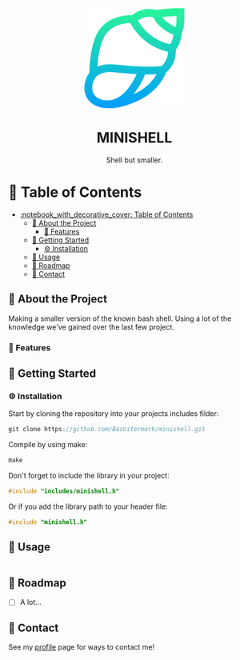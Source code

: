 <div align="center">

  <img src="assets/shell.png" alt="logo" width="200" height="auto" />
  <h1>MINISHELL</h1>
  
  <p>
    Shell but smaller.
  </p>
</div>
  
  # :notebook_with_decorative_cover: Table of Contents

- [:notebook\_with\_decorative\_cover: Table of Contents](#notebook_with_decorative_cover-table-of-contents)
	- [:star2: About the Project](#star2-about-the-project)
		- [:dart: Features](#dart-features)
	- [:toolbox: Getting Started](#toolbox-getting-started)
		- [:gear: Installation](#gear-installation)
	- [:eyes: Usage](#eyes-usage)
	- [:compass: Roadmap](#compass-roadmap)
	- [:handshake: Contact](#handshake-contact)



## :star2: About the Project

Making a smaller version of the known bash shell. Using a lot of the knowledge we've gained over the last few project.




### :dart: Features






## 	:toolbox: Getting Started

### :gear: Installation

Start by cloning the repository into your projects includes filder:
```c
git clone https://github.com/BasUitermark/minishell.git
```

Compile by using make:
```c
make
```

Don't forget to include the library in your project:
```c
#include "includes/minishell.h"
```

Or if you add the library path to your header file:
```c
#include "minishell.h"
```



## :eyes: Usage

```c
```



## :compass: Roadmap
* [ ] A lot...


## :handshake: Contact

See my [profile](https://github.com/BasUitermark/) page for ways to contact me!
